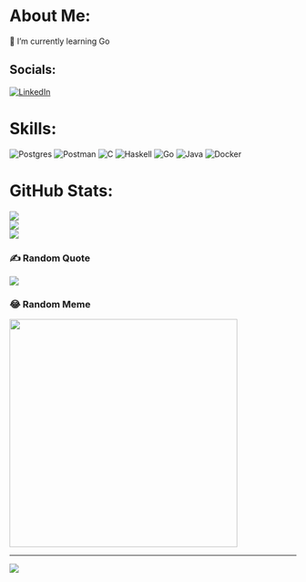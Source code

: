# About Me:
🌱 I’m currently learning Go


## Socials:
[![LinkedIn](https://img.shields.io/badge/LinkedIn-%230077B5.svg?logo=linkedin&logoColor=white)](https://linkedin.com/in/0x3alex) 

# Skills:
![Postgres](https://img.shields.io/badge/postgres-%23316192.svg?style=for-the-badge&logo=postgresql&logoColor=white) ![Postman](https://img.shields.io/badge/Postman-FF6C37?style=for-the-badge&logo=postman&logoColor=white) ![C](https://img.shields.io/badge/c-%2300599C.svg?style=for-the-badge&logo=c&logoColor=white) ![Haskell](https://img.shields.io/badge/Haskell-5e5086?style=for-the-badge&logo=haskell&logoColor=white) ![Go](https://img.shields.io/badge/go-%2300ADD8.svg?style=for-the-badge&logo=go&logoColor=white) ![Java](https://img.shields.io/badge/java-%23ED8B00.svg?style=for-the-badge&logo=openjdk&logoColor=white) ![Docker](https://img.shields.io/badge/docker-%230db7ed.svg?style=for-the-badge&logo=docker&logoColor=white)
# GitHub Stats:
![](https://github-readme-stats.vercel.app/api?username=0x3alex&theme=dark&hide_border=false&include_all_commits=true&count_private=true)<br/>
![](https://github-readme-streak-stats.herokuapp.com/?user=0x3alex&theme=dark&hide_border=false)<br/>
![](https://github-readme-stats.vercel.app/api/top-langs/?username=0x3alex&theme=dark&hide_border=false&include_all_commits=true&count_private=true&layout=compact)

### ✍️ Random Quote
![](https://quotes-github-readme.vercel.app/api?type=horizontal&theme=dark)

### 😂 Random Meme
<img src='https://randommeme-five.vercel.app/' style="height: 400px;"/>

---
[![](https://visitcount.itsvg.in/api?id=0x3alex&icon=0&color=0)](https://visitcount.itsvg.in)
